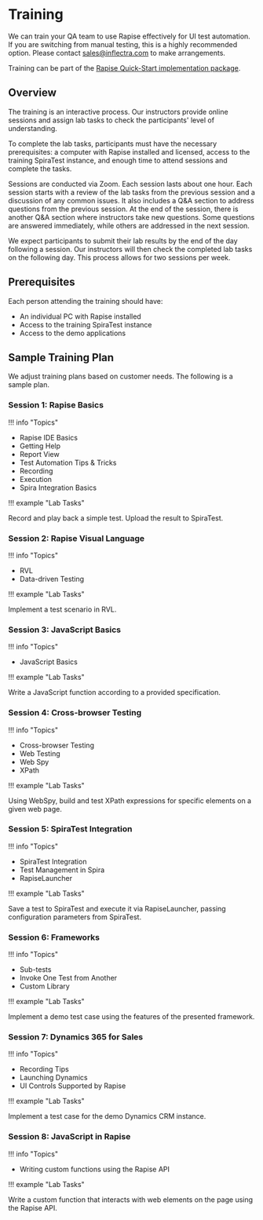 # Training

We can train your QA team to use Rapise effectively for UI test automation. If you are switching from manual testing, this is a highly recommended option. Please contact sales@inflectra.com to make arrangements.

Training can be part of the [Rapise Quick-Start implementation package](https://www.inflectra.com/Company/Article/jump-starting-your-rapise-test-automation-project-997.aspx).

## Overview

The training is an interactive process. Our instructors provide online sessions and assign lab tasks to check the participants' level of understanding.

To complete the lab tasks, participants must have the necessary prerequisites: a computer with Rapise installed and licensed, access to the training SpiraTest instance, and enough time to attend sessions and complete the tasks.

Sessions are conducted via Zoom. Each session lasts about one hour. Each session starts with a review of the lab tasks from the previous session and a discussion of any common issues. It also includes a Q&A section to address questions from the previous session. At the end of the session, there is another Q&A section where instructors take new questions. Some questions are answered immediately, while others are addressed in the next session.

We expect participants to submit their lab results by the end of the day following a session. Our instructors will then check the completed lab tasks on the following day. This process allows for two sessions per week.

## Prerequisites

Each person attending the training should have:

- An individual PC with Rapise installed
- Access to the training SpiraTest instance
- Access to the demo applications

## Sample Training Plan

We adjust training plans based on customer needs. The following is a sample plan.

### Session 1: Rapise Basics

!!! info "Topics"

- Rapise IDE Basics
- Getting Help
- Report View
- Test Automation Tips & Tricks
- Recording
- Execution
- Spira Integration Basics

!!! example "Lab Tasks"

Record and play back a simple test. Upload the result to SpiraTest.

### Session 2: Rapise Visual Language

!!! info "Topics"

- RVL
- Data-driven Testing

!!! example "Lab Tasks"

Implement a test scenario in RVL.

### Session 3: JavaScript Basics

!!! info "Topics"

- JavaScript Basics

!!! example "Lab Tasks"

Write a JavaScript function according to a provided specification.

### Session 4: Cross-browser Testing

!!! info "Topics"

- Cross-browser Testing
- Web Testing
- Web Spy
- XPath

!!! example "Lab Tasks"

Using WebSpy, build and test XPath expressions for specific elements on a given web page.

### Session 5: SpiraTest Integration

!!! info "Topics"

- SpiraTest Integration
- Test Management in Spira
- RapiseLauncher

!!! example "Lab Tasks"

Save a test to SpiraTest and execute it via RapiseLauncher, passing configuration parameters from SpiraTest.

### Session 6: Frameworks

!!! info "Topics"

- Sub-tests
- Invoke One Test from Another
- Custom Library

!!! example "Lab Tasks"

Implement a demo test case using the features of the presented framework.

### Session 7: Dynamics 365 for Sales

!!! info "Topics"

- Recording Tips
- Launching Dynamics
- UI Controls Supported by Rapise

!!! example "Lab Tasks"

Implement a test case for the demo Dynamics CRM instance.

### Session 8: JavaScript in Rapise

!!! info "Topics"

- Writing custom functions using the Rapise API

!!! example "Lab Tasks"

Write a custom function that interacts with web elements on the page using the Rapise API.
